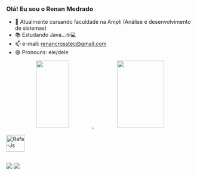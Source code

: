 ### Olá! Eu sou o Renan Medrado

- 🔭 Atualmente cursando faculdade na Ampli (Análise e desenvolvimento de sistemas)
- 📚 Estudando Java...☕💻
- 📫 e-mail: renancrosstec@gmail.com
- 😄 Pronouns: ele/dele
<div align="center">
  <a href="https://github.com/Medradocode">
  <img <img width="42%" height="180em" src="https://github-readme-stats.vercel.app/api?username=Medradocode&show_icons=true&theme=ocean_dark&include_all_commits=true&count_private=true"/>
  <img <img width="50%" height="180em" src="https://github-readme-stats.vercel.app/api/top-langs/?username=Medradocode&layout=compact&langs_count=7&theme=ocean_dark"/>
</div>

<div style="display: inline_block"><br>
<img align="center" alt="Rafa-Js" height="45" width="50"src="https://cdn.jsdelivr.net/gh/devicons/devicon/icons/java/java-plain-wordmark.svg" />
</div>

##

<div>
<a href="https://www.linkedin.com/in/renan-fernandes-medrado-0680b9179" target="_blank"><img src="https://img.shields.io/badge/-LinkedIn-%230077B5?style=for-the-badge&logo=linkedin&logoColor=white" target="_blank"></a> 
<a href = "mailto:renancrosstec@gmail.com" target="_blank"><img src="https://img.shields.io/badge/-Gmail-%23333?style=for-the-badge&logo=gmail&logoColor=white" target="_blank"></a>
</div>         
          
          
